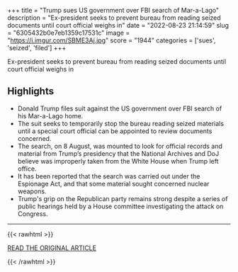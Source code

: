 +++
title = "Trump sues US government over FBI search of Mar-a-Lago"
description = "Ex-president seeks to prevent bureau from reading seized documents until court official weighs in"
date = "2022-08-23 21:14:59"
slug = "6305432b0e7eb1359c17531c"
image = "https://i.imgur.com/SBME3Aj.jpg"
score = "1944"
categories = ['sues', 'seized', 'filed']
+++

Ex-president seeks to prevent bureau from reading seized documents until court official weighs in

## Highlights

- Donald Trump files suit against the US government over FBI search of his Mar-a-Lago home.
- The suit seeks to temporarily stop the bureau reading seized materials until a special court official can be appointed to review documents concerned.
- The search, on 8 August, was mounted to look for official records and material from Trump’s presidency that the National Archives and DoJ believe was improperly taken from the White House when Trump left office.
- It has been reported that the search was carried out under the Espionage Act, and that some material sought concerned nuclear weapons.
- Trump's grip on the Republican party remains strong despite a series of public hearings held by a House committee investigating the attack on Congress.

---

{{< rawhtml >}}
  <p class="article-category">
    <a target="_blank" href="https://www.theguardian.com/us-news/2022/aug/22/trump-sues-us-government-fbi-mar-a-lago">READ THE ORIGINAL ARTICLE</a>
  </p>
{{< /rawhtml >}}
